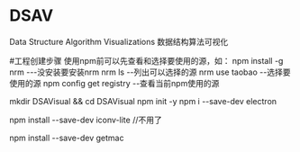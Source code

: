 # DSAV
Data Structure Algorithm Visualizations 数据结构算法可视化


#工程创建步骤
使用npm前可以先查看和选择要使用的源，如：
npm install -g nrm  ---没安装要安装nrm
nrm ls --列出可以选择的源
nrm use taobao --选择要使用的源
npm config get registry  --查看当前npm使用的源

mkdir DSAVisual && cd DSAVisual
npm init -y
npm i --save-dev electron

npm install --save-dev iconv-lite  //不用了

npm install --save-dev getmac
